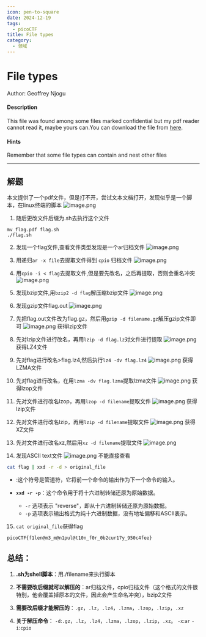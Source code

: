 ```yaml
---
icon: pen-to-square
date: 2024-12-19
tags:
  - picoCTF
title: File types
category:
  - 领域
---
```

# File types
Author: Geoffrey Njogu
#### Description
This file was found among some files marked confidential but my pdf reader cannot read it, maybe yours can.You can download the file from [here](https://artifacts.picoctf.net/c/82/Flag.pdf).
#### Hints
Remember that some file types can contain and nest other files

----
## 解题
本文提供了一个pdf文件，但是打不开，尝试文本文档打开，发现似乎是一个脚本，在linux终端的脚本
![image.png](https://cdn.jsdelivr.net/gh/fakeppa/blog-img/20241219140541.png)
1. 随后更改文件后缀为.sh去执行这个文件

```
mv flag.pdf flag.sh
./flag.sh
```

2. 发现一个flag文件,查看文件类型发现是一个ar归档文件
![image.png](https://cdn.jsdelivr.net/gh/fakeppa/blog-img/20241219141031.png)

3. 用递归`ar -x file`去提取文件得到 `cpio` 归档文件
![image.png](https://cdn.jsdelivr.net/gh/fakeppa/blog-img/20241219141205.png)

4. 用`cpio -i < flag`去提取文件,但是要先改名，之后再提取，否则会重名冲突
![image.png](https://cdn.jsdelivr.net/gh/fakeppa/blog-img/20241219142028.png)


5. 发现bzip文件,用`bzip2 -d flag`解压缩bzip文件
![image.png](https://cdn.jsdelivr.net/gh/fakeppa/blog-img/20241219142516.png)
 
 
 6. 发现gzip文件flag.out
![image.png](https://cdn.jsdelivr.net/gh/fakeppa/blog-img/20241219142652.png)
7. 先把flag.out文件改为flag.gz，然后用`gzip -d filename.gz`解压gzip文件即可
![image.png](https://cdn.jsdelivr.net/gh/fakeppa/blog-img/20241219143642.png)
获得lzip文件

8. 先对lzip文件进行改名，再用`lzip -d flag.lz`对文件进行提取
![image.png](https://cdn.jsdelivr.net/gh/fakeppa/blog-img/20241219143938.png)
获得LZ4文件

9. 先对flag进行改名>flag.lz4,然后执行`lz4 -dv flag.lz4`
![image.png](https://cdn.jsdelivr.net/gh/fakeppa/blog-img/20241219144335.png)
获得LZMA文件

10. 先对flag进行改名，在用`lzma -dv flag.lzma`提取lzma文件
![image.png](https://cdn.jsdelivr.net/gh/fakeppa/blog-img/20241219144649.png)
获得lzop文件

11. 先对文件进行改名lzop，再用`lzop -d filename`提取文件
![image.png](https://cdn.jsdelivr.net/gh/fakeppa/blog-img/20241219145137.png)
获得lzip文件

12. 先对文件进行改名lzip，再用`lzip -d filename`提取文件
![image.png](https://cdn.jsdelivr.net/gh/fakeppa/blog-img/20241219145639.png)
获得XZ文件

13. 先对文件进行改名xz,然后用`xz -d filename`提取文件
![image.png](https://cdn.jsdelivr.net/gh/fakeppa/blog-img/20241219145903.png)

14. 发现ASCII text文件
![image.png](https://cdn.jsdelivr.net/gh/fakeppa/blog-img/20241219150104.png)
不能直接查看

```bash
cat flag | xxd -r -d > original_file
```
- :这个符号是管道符，它将前一个命令的输出作为下一个命令的输入。
- **`xxd -r -p`**：这个命令用于将十六进制转储还原为原始数据。
	
    - `-r` 选项表示 "reverse"，即从十六进制转储还原为原始数据。
    - `-p` 选项表示输出格式为纯十六进制数据，没有地址偏移和ASCII表示。

15. `cat original_file`获得flag

`picoCTF{f1len@m3_m@n1pul@t10n_f0r_0b2cur17y_950c4fee}`

## 总结：
1. **.sh为shell脚本**：用./filename来执行脚本
   
2. **不需要改后缀就可以解压的**：ar归档文件，cpio归档文件（这个格式的文件很特别，他会覆盖掉原本的文件，因此会产生命名冲突），bzip2文件
   
3. **需要改后缀才能解压的**：`.gz`，`.lz`，`.lz4`，`.lzma`，`.lzop`，`.lzip`，`.xz`
   
4. **关于解压命令**：
   `-d`:`.gz`，`.lz`，`.lz4`，`.lzma`，`.lzop`，`.lzip`，`.xz`。
   `-x`:`ar`
   `-i`:`cpio`
